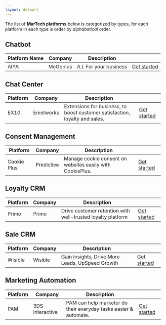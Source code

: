 ```yaml
---
layout: default
---
```


The list of **MarTech platforms** below is categorized by types, for each platform in each type is order by _alphabetical_ order.

## Chatbot

|Platform Name|Company|Description||
|---|---|---|---|
|AIYA|MeGenius|A.I. For your business|[Get started](./aiya.html)|

## Chat Center

|Platform|Company|Description||
|---|---|---|---|
|EX10|Emetworks|Extensions for business, to boost customer satisfaction, loyalty and sales.|[Get started](./ex10.html)|

## Consent Management

|Platform|Company|Description||
|---|---|---|---|
|Cookie Plus|Predictive|Manage cookie consent on websites easily with CookiePlus.|[Get started](./cookieplus.html)|

## Loyalty CRM

|Platform|Company|Description||
|---|---|---|---|
|Primo|Primo|Drive customer retention with well-trusted loyalty platform|[Get started](./primo.html)|

## Sale CRM

|Platform|Company|Description||
|---|---|---|---|
|Wisible|Wisible|Gain Insights, Drive More Leads, UpSpeed Growth|[Get started](./wisible.html)|

## Marketing Automation

|Platform|Company|Description||
|---|---|---|---|
|PAM|3DS Interactive|PAM can help marketer do their everyday tasks easier & automate.|[Get started](./pam.html)|

